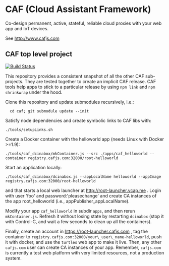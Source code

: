# CAF (Cloud Assistant Framework)

Co-design permanent, active, stateful, reliable cloud proxies with your web app and IoT devices.

See http://www.cafjs.com 

## CAF top level project

[![Build Status](http://ci.cafjs.com/github.com/cafjs/caf/status.svg?branch=master)](http://ci.cafjs.com/github.com/cafjs/caf)


This repository provides a consistent snapshot of all the other CAF sub-projects. They are tested together to create an implicit CAF release. CAF tools help apps to stick to a particular release by using `npm link` and `npm shrinkwrap` under the hood.

Clone this repository and update submodules recursively, i.e.:

      cd caf; git submodule update --init 

Satisfy node dependencies and create symbolic links to CAF libs with:

    ./tools/setupLinks.sh

Create a Docker container with the helloworld app (needs Linux with Docker >=1.9):

    ./tools/caf_dcinabox/mkContainer.js --src ./apps/caf_helloworld --container registry.cafjs.com:32000/root-helloworld

Start an application locally:

    ./tools/caf_dcinabox/dcinabox.js --appLocalName helloworld --appImage registry.cafjs.com:32000/root-helloworld

and that starts a local web launcher at http://root-launcher.vcap.me . Login with user 'foo' and  password:'pleasechange' and create CA instances of the app root\_helloworld (i.e., appPublisher\_appLocalName).

Modify your app `caf_helloworld` in subdir `apps`, and then rerun `mkContainer.js`. Refresh it without losing state by restarting `dcinabox` (stop it with Control-C, and wait a few seconds to clean up all the containers).

Finally, create an account in https://root-launcher.cafjs.com , tag the container to  `registry.cafjs.com:32000/your\_user\_name-helloworld`, push it with docker,  and use the `turtles` web app to make it live. Then, any other `cafjs.com` user can create CA instances of your app. Remember, `cafjs.com` is currently a test web platform with very limited resources, not a production system. 

